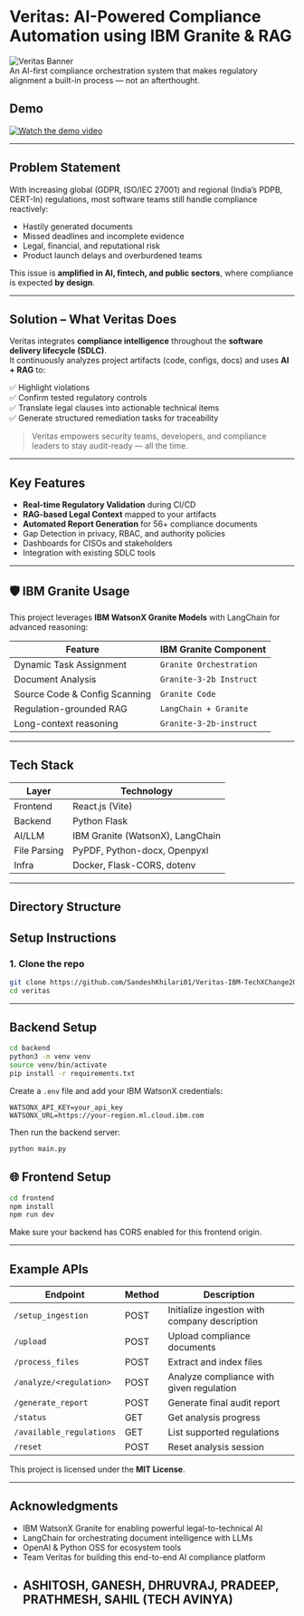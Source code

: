 #  Veritas: AI-Powered Compliance Automation using IBM Granite & RAG

![Veritas Banner](https://img.shields.io/badge/Compliance-Automation-blueviolet)  
An AI-first compliance orchestration system that makes regulatory alignment a built-in process — not an afterthought.

## Demo
[![Watch the demo video](https://img.youtube.com/vi/7F_1nWdgSo8/0.jpg)](https://youtu.be/7F_1nWdgSo8?si=PIePfoJ_SFS4bMnI)


---

##  Problem Statement

With increasing global (GDPR, ISO/IEC 27001) and regional (India’s PDPB, CERT-In) regulations, most software teams still handle compliance reactively:

-  Hastily generated documents
-  Missed deadlines and incomplete evidence
-  Legal, financial, and reputational risk
-  Product launch delays and overburdened teams

This issue is **amplified in AI, fintech, and public sectors**, where compliance is expected **by design**.

---

## Solution – What Veritas Does

Veritas integrates **compliance intelligence** throughout the **software delivery lifecycle (SDLC)**.  
It continuously analyzes project artifacts (code, configs, docs) and uses **AI + RAG** to:

✅ Highlight violations  
✅ Confirm tested regulatory controls  
✅ Translate legal clauses into actionable technical items  
✅ Generate structured remediation tasks for traceability  

> Veritas empowers security teams, developers, and compliance leaders to stay audit-ready — all the time.

---

##  Key Features

-  **Real-time Regulatory Validation** during CI/CD
-  **RAG-based Legal Context** mapped to your artifacts
-  **Automated Report Generation** for 56+ compliance documents
-  Gap Detection in privacy, RBAC, and authority policies
-  Dashboards for CISOs and stakeholders
-  Integration with existing SDLC tools

---

## 🛡️ IBM Granite Usage

This project leverages **IBM WatsonX Granite Models** with LangChain for advanced reasoning:

| Feature | IBM Granite Component |
|--------|------------------------|
|  Dynamic Task Assignment | `Granite Orchestration` |
|  Document Analysis | `Granite-3-2b Instruct` |
|  Source Code & Config Scanning | `Granite Code` |
|  Regulation-grounded RAG | `LangChain + Granite` |
|  Long-context reasoning | `Granite-3-2b-instruct` |

---

##  Tech Stack

| Layer | Technology |
|------|------------|
| Frontend | React.js (Vite) |
| Backend | Python Flask |
| AI/LLM | IBM Granite (WatsonX), LangChain |
| File Parsing | PyPDF, Python-docx, Openpyxl |
| Infra | Docker, Flask-CORS, dotenv |

---

##  Directory Structure

##  Setup Instructions

### 1. Clone the repo

```bash
git clone https://github.com/SandeshKhilari01/Veritas-IBM-TechXChange2025.git
cd veritas
```

---

##  Backend Setup

```bash
cd backend
python3 -m venv venv
source venv/bin/activate
pip install -r requirements.txt
```

Create a `.env` file and add your IBM WatsonX credentials:

```
WATSONX_API_KEY=your_api_key
WATSONX_URL=https://your-region.ml.cloud.ibm.com
```

Then run the backend server:

```bash
python main.py
```

## 🌐 Frontend Setup

```bash
cd frontend
npm install
npm run dev
```
Make sure your backend has CORS enabled for this frontend origin.

---

## Example APIs

| Endpoint                 | Method | Description                                   |
| ------------------------ | ------ | --------------------------------------------- |
| `/setup_ingestion`       | POST   | Initialize ingestion with company description |
| `/upload`                | POST   | Upload compliance documents                   |
| `/process_files`         | POST   | Extract and index files                       |
| `/analyze/<regulation>`  | POST   | Analyze compliance with given regulation      |
| `/generate_report`       | POST   | Generate final audit report                   |
| `/status`                | GET    | Get analysis progress                         |
| `/available_regulations` | GET    | List supported regulations                    |
| `/reset`                 | POST   | Reset analysis session                        |


This project is licensed under the **MIT License**.

---

##  Acknowledgments

*  IBM WatsonX Granite for enabling powerful legal-to-technical AI
*  LangChain for orchestrating document intelligence with LLMs
*  OpenAI & Python OSS for ecosystem tools
*  Team Veritas for building this end-to-end AI compliance platform
*  ## ASHITOSH, GANESH, DHRUVRAJ, PRADEEP, PRATHMESH, SAHIL (TECH AVINYA)

